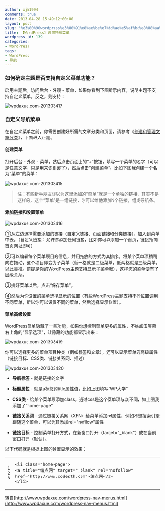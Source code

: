 ```yaml
---
author: xjh1994
comments: true
date: 2013-04-28 15:49:12+00:00
layout: post
slug: '%e3%80%90wordpress%e3%80%91%e8%ae%be%e7%bd%ae%e5%af%bc%e8%88%aa%e8%8f%9c%e5%8d%95'
title: 【WordPress】设置导航菜单
wordpress_id: 139
categories:
- WordPress
tags:
- WordPress
- 导航
---
```


### 如何确定主题是否支持自定义菜单功能？


启用主题后，访问后台 - 外观 - 菜单，如果你看到下图所示内容，说明主题不支持自定义菜单，反之，则支持：

![wpdaxue.com-201303417](http://img.wpdaxue.com/2013/03/wpdaxue.com-201303417.png)


### 自定义导航菜单


在自定义菜单之前，你需要创建好所需的文章分类和页面，请参考《[创建和管理文章分类](http://www.wpdaxue.com/create-wordpress-categories.html)》，下面进入正题。


#### 创建菜单


打开后台 - 外观 - 菜单，然后点击页面上的“+”按钮，填写一个菜单的名字（可以是任意文字，只是用来识别罢了），然后点击“创建菜单”。比如下图我创建一个名为“菜单”的菜单：

![wpdaxue.com-201303415](http://img.wpdaxue.com/2013/03/wpdaxue.com-201303415.png)


<blockquote>注：有些新手朋友误以为这里添加的“菜单”就是一个单独的链接，其实不是这样的，这个“菜单”是一组链接，你可以给他添加N个链接，组成导航条。</blockquote>




#### 添加链接和设置菜单


![wpdaxue.com-201303416](http://img.wpdaxue.com/2013/03/wpdaxue.com-201303416.png)

①从左边选择需要添加的链接（自定义链接、页面链接和分类链接），加入到菜单中去。（自定义链接：允许你添加任何链接，比如你可以添加一个首页，链接指向首页网址即可）

②可以编辑每个菜单项目的信息，并用拖放的方式为其排序。将某个菜单项稍稍向右拖动，这个项目即变为子菜单（低一格就是二级菜单，低两格就是三级菜单，以此类推。前提是你的WordPress主题支持显示子菜单哦），这样您的菜单便有了层级关系。

③排好菜单以后，点击“保存菜单”。

④然后为你设置的菜单选择显示的位置（有些WordPress主题支持不同位置调用不同菜单，所以你可以设置不同的菜单，然后选择显示位置）。


#### 菜单高级设置


WordPress菜单隐藏了一些功能，如果你想控制菜单更多的属性，不妨点击屏幕右上角的“显示选项”，让隐藏的功能都显示出来：

![wpdaxue.com-201303419](http://img.wpdaxue.com/2013/03/wpdaxue.com-201303419.png)

你可以选择更多的菜单项目种类（例如标签和文章），还可以显示菜单的高级属性（链接目标、CSS类、链接关系网、描述）

![wpdaxue.com-201303420](http://img.wpdaxue.com/2013/03/wpdaxue.com-201303420.png)



	
  * **导航标签** - 就是链接的文字

	
  * **标题属性** - 就是a标签的title属性值，比如上图填写”WP大学”

	
  * **CSS类** - 给某个菜单项添加class，通过css是这个菜单项与众不同，如上图我添加了“home-page”

	
  * **链接关系网** - 通过链接关系网（XFN）给菜单添加rel属性，例如不想搜索引擎跟随这个菜单，可以为其添加rel="nofllow"属性

	
  * **链接目标** - 控制菜单打开方式，在新窗口打开（target="_blank"）或在当前窗口打开（默认）。


以下代码就是根据上图的设置显示的效果：



<table >
<tbody >
<tr >

<td >

    
    1
    2
    3



</td>

<td >

    
    <li class="home-page">
    <a title="编点网" target="_blank" rel="nofollow" href="http://www.codesth.com">编点网</a>
    </li>



</td>
</tr>
</tbody>
</table>



转自[http://www.wpdaxue.com/wordpress-nav-menus.html](http://www.wpdaxue.com/wordpress-nav-menus.html)
